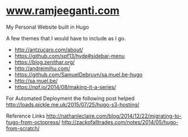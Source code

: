 # www.ramjeeganti.com
My Personal Website built in Hugo

A few themes that I would have to include as I go.
* http://antzucaro.com/about/
* https://github.com/spf13/hyde#sidebar-menu
* https://blog.zenithar.org/
* http://andreimihu.com/
* https://github.com/SamuelDebruyn/sa.muel.be-hugo
* http://sa.muel.be/
* https://npf.io/2014/08/making-it-a-series/

For Automated Deployment the following post helped
http://loads.pickle.me.uk/2015/07/25/hugo-s3-hosting/

Reference Links
http://nathanleclaire.com/blog/2014/12/22/migrating-to-hugo-from-octopress/
http://zackofalltrades.com/notes/2014/05/hugo-from-scratch/
